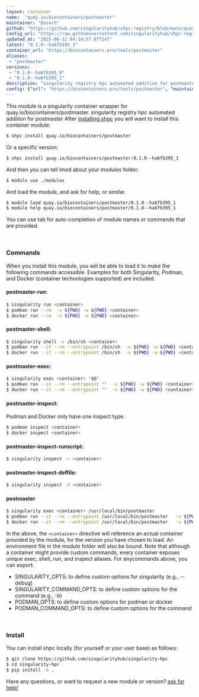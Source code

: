 ```yaml
---
layout: container
name:  "quay.io/biocontainers/postmaster"
maintainer: "@vsoch"
github: "https://github.com/singularityhub/shpc-registry/blob/main/quay.io/biocontainers/postmaster/container.yaml"
config_url: "https://raw.githubusercontent.com/singularityhub/shpc-registry/main/quay.io/biocontainers/postmaster/container.yaml"
updated_at: "2025-06-12 04:14:57.877147"
latest: "0.1.0--ha6fb395_1"
container_url: "https://biocontainers.pro/tools/postmaster"
aliases:
 - "postmaster"
versions:
 - "0.1.0--ha6fb395_0"
 - "0.1.0--ha6fb395_1"
description: "singularity registry hpc automated addition for postmaster"
config: {"url": "https://biocontainers.pro/tools/postmaster", "maintainer": "@vsoch", "description": "singularity registry hpc automated addition for postmaster", "latest": {"0.1.0--ha6fb395_1": "sha256:78dabf12f500b69656bf6abf39687ba1441f4cdb0e533a73505531d6b3051028"}, "tags": {"0.1.0--ha6fb395_0": "sha256:4d5d721df3f89ff964d9031eb183e443d898d5b1cb02d635b5232660a9aa88b9", "0.1.0--ha6fb395_1": "sha256:78dabf12f500b69656bf6abf39687ba1441f4cdb0e533a73505531d6b3051028"}, "docker": "quay.io/biocontainers/postmaster", "aliases": {"postmaster": "/usr/local/bin/postmaster"}}
---
```


This module is a singularity container wrapper for quay.io/biocontainers/postmaster.
singularity registry hpc automated addition for postmaster
After [installing shpc](#install) you will want to install this container module:


```bash
$ shpc install quay.io/biocontainers/postmaster
```

Or a specific version:

```bash
$ shpc install quay.io/biocontainers/postmaster:0.1.0--ha6fb395_1
```

And then you can tell lmod about your modules folder:

```bash
$ module use ./modules
```

And load the module, and ask for help, or similar.

```bash
$ module load quay.io/biocontainers/postmaster/0.1.0--ha6fb395_1
$ module help quay.io/biocontainers/postmaster/0.1.0--ha6fb395_1
```

You can use tab for auto-completion of module names or commands that are provided.

<br>

### Commands

When you install this module, you will be able to load it to make the following commands accessible.
Examples for both Singularity, Podman, and Docker (container technologies supported) are included.

#### postmaster-run:

```bash
$ singularity run <container>
$ podman run --rm  -v ${PWD} -w ${PWD} <container>
$ docker run --rm  -v ${PWD} -w ${PWD} <container>
```

#### postmaster-shell:

```bash
$ singularity shell -s /bin/sh <container>
$ podman run --it --rm --entrypoint /bin/sh  -v ${PWD} -w ${PWD} <container>
$ docker run --it --rm --entrypoint /bin/sh  -v ${PWD} -w ${PWD} <container>
```

#### postmaster-exec:

```bash
$ singularity exec <container> "$@"
$ podman run --it --rm --entrypoint ""  -v ${PWD} -w ${PWD} <container> "$@"
$ docker run --it --rm --entrypoint ""  -v ${PWD} -w ${PWD} <container> "$@"
```

#### postmaster-inspect:

Podman and Docker only have one inspect type.

```bash
$ podman inspect <container>
$ docker inspect <container>
```

#### postmaster-inspect-runscript:

```bash
$ singularity inspect -r <container>
```

#### postmaster-inspect-deffile:

```bash
$ singularity inspect -d <container>
```


#### postmaster

```bash
$ singularity exec <container> /usr/local/bin/postmaster
$ podman run --it --rm --entrypoint /usr/local/bin/postmaster   -v ${PWD} -w ${PWD} <container> -c " $@"
$ docker run --it --rm --entrypoint /usr/local/bin/postmaster   -v ${PWD} -w ${PWD} <container> -c " $@"
```



In the above, the `<container>` directive will reference an actual container provided
by the module, for the version you have chosen to load. An environment file in the
module folder will also be bound. Note that although a container
might provide custom commands, every container exposes unique exec, shell, run, and
inspect aliases. For anycommands above, you can export:

 - SINGULARITY_OPTS: to define custom options for singularity (e.g., --debug)
 - SINGULARITY_COMMAND_OPTS: to define custom options for the command (e.g., -b)
 - PODMAN_OPTS: to define custom options for podman or docker
 - PODMAN_COMMAND_OPTS: to define custom options for the command

<br>

### Install

You can install shpc locally (for yourself or your user base) as follows:

```bash
$ git clone https://github.com/singularityhub/singularity-hpc
$ cd singularity-hpc
$ pip install -e .
```

Have any questions, or want to request a new module or version? [ask for help!](https://github.com/singularityhub/singularity-hpc/issues)